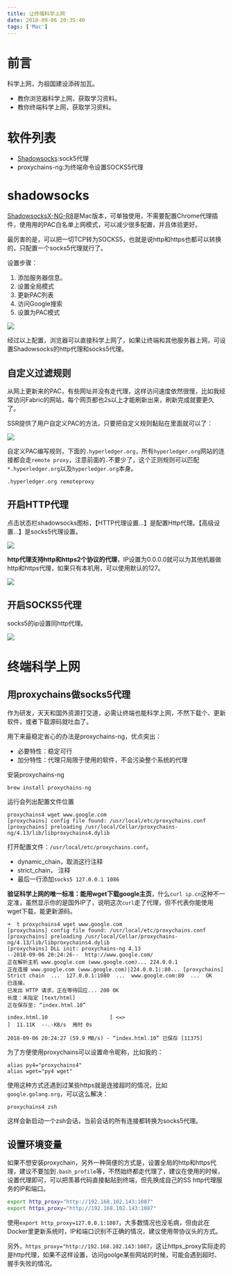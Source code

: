 ```yaml
---
title: 让终端科学上网
date: 2018-09-06 20:35:40
tags: ['Mac']
---
```




# 前言

科学上网，为祖国建设添砖加瓦。

- 教你浏览器科学上网，获取学习资料。
- 教你终端科学上网，获取学习资料。



# 软件列表

- [Shadowsocks](https://github.com/shadowsocks/shadowsocks-iOS/wiki/Shadowsocks-for-OSX-%E5%B8%AE%E5%8A%A9):sock5代理
- proxychains-ng:为终端命令设置SOCKS5代理

<!--more-->

# shadowsocks

[ShadowsocksX-NG-R8](https://raw.githubusercontent.com/VeniZ/ShadowsocksX-NG-R8-Bakup/master/ShadowsocksX-NG-R8.dmg)是Mac版本，可单独使用，不需要配置Chrome代理插件，使用用的PAC白名单上网模式，可以减少很多配置，并且体验更好。

最厉害的是，可以把一切TCP转为SOCKS5，也就是说http和https也都可以转换的，只配置一个socks5代理就行了。

设置步骤：
1. 添加服务器信息。
2. 设置全局模式
3. 更新PAC列表
4. 访问Google搜索
5. 设置为PAC模式

![](http://img.lessisbetter.site/2019-01-ss-ng.png)


经过以上配置，浏览器可以直接科学上网了，如果让终端和其他服务器上网，可设置Shadowsocks的http代理和socks5代理。

## 自定义过滤规则

从网上更新来的PAC，有些网址并没有走代理，这样访问速度依然很慢，比如我经常访问Fabric的网站，每个网页都也2s以上才能刷新出来，刷新完成就要更久了。

SSR提供了用户自定义PAC的方法，只要把自定义规则黏贴在里面就可以了：

![](http://img.lessisbetter.site/2019-08-ssr-user-pac.png)


自定义PAC编写规则，下面的`.hyperledger.org`，所有`hyperledger.org`网站的连接都会走`remote proxy`，注意前面的`.`不要少了，这个正则规则可以匹配`*.hyperledger.org`以及`hyperledger.org`本身。

```
.hyperledger.org remoteproxy
```


## 开启HTTP代理

点击状态栏shadowsocks图标，【HTTP代理设置...】是配置Http代理。【高级设置...】是socks5代理设置。

![](http://img.lessisbetter.site/2019-07-ss_http.png)


**http代理支持http和https2个协议的代理**，IP设置为0.0.0.0就可以为其他机器做http和https代理，如果只有本机用，可以使用默认的127。

![](http://img.lessisbetter.site/2019-07-ss-http-set.png)

## 开启SOCKS5代理

socks5的ip设置同http代理。

![](http://img.lessisbetter.site/2019-07-ss-socks5.png)


# 终端科学上网

## 用proxychains做socks5代理


作为研发，天天和国外资源打交道，必需让终端也能科学上网，不然下载个、更新软件，或者下载源码就吐血了。

用下来最稳定省心的办法是proxychains-ng，优点突出：

- 必要特性：稳定可行
- 加分特性：代理只局限于使用的软件，不会污染整个系统的代理



安装proxychains-ng

```
brew install proxychains-ng
```

运行会列出配置文件位置

```
proxychains4 wget www.google.com
[proxychains] config file found: /usr/local/etc/proxychains.conf
[proxychains] preloading /usr/local/Cellar/proxychains-ng/4.13/lib/libproxychains4.dylib
```

打开配置文件：`/usr/local/etc/proxychains.conf`。

- dynamic_chain，取消这行注释
- strict_chain， 注释
- 最后一行添加`socks5 127.0.0.1 1086`

**验证科学上网的唯一标准：能用wget下载google主页**，什么`curl ip.cn`这种不一定准，虽然显示你的是国外IP了，说明这次`curl`走了代理，但不代表你能使用wget下载，能更新源码。

```
➜  t proxychains4 wget www.google.com
[proxychains] config file found: /usr/local/etc/proxychains.conf
[proxychains] preloading /usr/local/Cellar/proxychains-ng/4.13/lib/libproxychains4.dylib
[proxychains] DLL init: proxychains-ng 4.13
--2018-09-06 20:24:26--  http://www.google.com/
正在解析主机 www.google.com (www.google.com)... 224.0.0.1
正在连接 www.google.com (www.google.com)|224.0.0.1|:80... [proxychains] Strict chain  ...  127.0.0.1:1080  ...  www.google.com:80  ...  OK
已连接。
已发出 HTTP 请求，正在等待回应... 200 OK
长度：未指定 [text/html]
正在保存至: “index.html.10”

index.html.10                    [ <=>                                           ]  11.11K  --.-KB/s  用时 0s

2018-09-06 20:24:27 (59.9 MB/s) - “index.html.10” 已保存 [11375]
```

为了方便使用proxychains可以设置命令昵称，比如我的：

```
alias py4="proxychains4"
alias wget="py4 wget"
```

使用这种方式还遇到过某些https就是连接超时的情况，比如`google.golang.org`，可以这么解决：

```
proxychains4 zsh
```

这样会新启动一个zsh会话，当前会话的所有连接都转换为socks5代理。


## 设置环境变量

如果不想安装proxychain，另外一种简便的方式是，设置全局的http和https代理，建议不要加到`.bash_profile`等，不然始终都走代理了，建议在使用的时候，设置代理即可，可以把羡慕代码直接黏贴到终端，但先换成自己的SS http代理服务的IP和端口。

```bash
export http_proxy="http://192.168.102.143:1087"
export https_proxy="http://192.168.102.143:1087"
```

使用`export http_proxy=127.0.0.1:1087`，大多数情况也没毛病，但由此在Docker里更新系统时，IP和端口识别不正确的情况，建议使用带协议头的方式。

另外，`https_proxy="http://192.168.102.143:1087`，这让https_proxy实际走的是http代理，如果不这样设置，访问goolge某些网站的时候，可能会遇到超时、握手失败的情况。